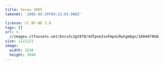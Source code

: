 ```yaml
---
title: Sexau 2005
takenAt: '2005-05-29T09:23:03.000Z'

license: CC BY-ND 3.0
tags: []
url: >-
  //images.ctfassets.net/bncv3c2gt878/4dTpneIsxFmpnLRwtgmAgn/1604df4b8aeb69156b2263576b046acd/sexau-2005_4560328848_o
size: 1121221
image:
  width: 1536
  height: 2048
---
```

